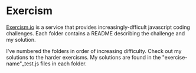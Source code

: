 Exercism
=========
[Exercism.io](http://exercism.io/) is a service that provides increasingly-dfficult javascript coding challenges. Each folder contains a README describing the challenge and my solution.

I've numbered the folders in order of increasing difficulty. Check out my solutions to the harder exercisms. My solutions are found in the "exercise-name"_test.js files in each folder.